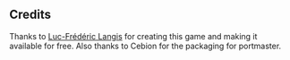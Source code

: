 ## Credits

Thanks to [Luc-Frédéric Langis](https://github.com/Levrault/godot-maximilien-adventure) for creating this game and making it available for free.  Also thanks to Cebion for the packaging for portmaster.

